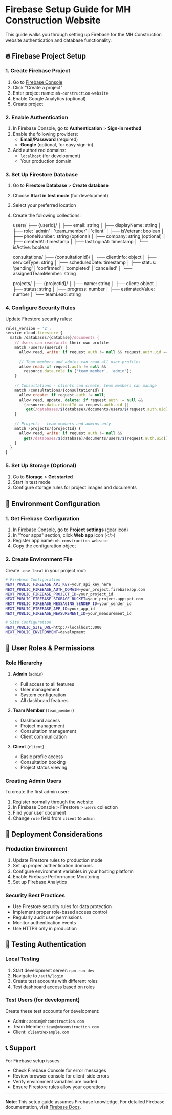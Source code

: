 # Firebase Setup Guide for MH Construction Website

This guide walks you through setting up Firebase for the MH Construction website authentication and database functionality.

## 🔥 Firebase Project Setup

### 1. Create Firebase Project

1. Go to [Firebase Console](https://console.firebase.google.com/)
2. Click "Create a project"
3. Enter project name: `mh-construction-website`
4. Enable Google Analytics (optional)
5. Create project

### 2. Enable Authentication

1. In Firebase Console, go to **Authentication** > **Sign-in method**
2. Enable the following providers:
   - **Email/Password** (required)
   - **Google** (optional, for easy sign-in)
3. Add authorized domains:
   - `localhost` (for development)
   - Your production domain

### 3. Set Up Firestore Database

1. Go to **Firestore Database** > **Create database**
2. Choose **Start in test mode** (for development)
3. Select your preferred location
4. Create the following collections:

   users/
   ├── {userId}/
   │   ├── email: string
   │   ├── displayName: string
   │   ├── role: 'admin' | 'team_member' | 'client'
   │   ├── isVeteran: boolean
   │   ├── phoneNumber: string (optional)
   │   ├── company: string (optional)
   │   ├── createdAt: timestamp
   │   ├── lastLoginAt: timestamp
   │   └── isActive: boolean

   consultations/
   ├── {consultationId}/
   │   ├── clientInfo: object
   │   ├── serviceType: string
   │   ├── scheduledDate: timestamp
   │   ├── status: 'pending' | 'confirmed' | 'completed' | 'cancelled'
   │   └── assignedTeamMember: string

   projects/
   ├── {projectId}/
   │   ├── name: string
   │   ├── client: object
   │   ├── status: string
   │   ├── progress: number
   │   ├── estimatedValue: number
   │   └── teamLead: string

### 4. Configure Security Rules

Update Firestore security rules:

```javascript
rules_version = '2';
service cloud.firestore {
  match /databases/{database}/documents {
    // Users can read/write their own profile
    match /users/{userId} {
      allow read, write: if request.auth != null && request.auth.uid == userId;
      
      // Team members and admins can read all user profiles
      allow read: if request.auth != null && 
        resource.data.role in ['team_member', 'admin'];
    }
    
    // Consultations - clients can create, team members can manage
    match /consultations/{consultationId} {
      allow create: if request.auth != null;
      allow read, update, delete: if request.auth != null && 
        (resource.data.clientId == request.auth.uid ||
         get(/databases/$(database)/documents/users/$(request.auth.uid)).data.role in ['team_member', 'admin']);
    }
    
    // Projects - team members and admins only
    match /projects/{projectId} {
      allow read, write: if request.auth != null && 
        get(/databases/$(database)/documents/users/$(request.auth.uid)).data.role in ['team_member', 'admin'];
    }
  }
}
```

### 5. Set Up Storage (Optional)

1. Go to **Storage** > **Get started**
2. Start in test mode
3. Configure storage rules for project images and documents

## 🔐 Environment Configuration

### 1. Get Firebase Configuration

1. In Firebase Console, go to **Project settings** (gear icon)
2. In "Your apps" section, click **Web app** icon (</>)
3. Register app name: `mh-construction-website`
4. Copy the configuration object

### 2. Create Environment File

Create `.env.local` in your project root:

```bash
# Firebase Configuration
NEXT_PUBLIC_FIREBASE_API_KEY=your_api_key_here
NEXT_PUBLIC_FIREBASE_AUTH_DOMAIN=your_project.firebaseapp.com
NEXT_PUBLIC_FIREBASE_PROJECT_ID=your_project_id
NEXT_PUBLIC_FIREBASE_STORAGE_BUCKET=your_project.appspot.com
NEXT_PUBLIC_FIREBASE_MESSAGING_SENDER_ID=your_sender_id
NEXT_PUBLIC_FIREBASE_APP_ID=your_app_id
NEXT_PUBLIC_FIREBASE_MEASUREMENT_ID=your_measurement_id

# Site Configuration
NEXT_PUBLIC_SITE_URL=http://localhost:3000
NEXT_PUBLIC_ENVIRONMENT=development
```

## 👤 User Roles & Permissions

### Role Hierarchy

1. **Admin** (`admin`)
   - Full access to all features
   - User management
   - System configuration
   - All dashboard features

2. **Team Member** (`team_member`)
   - Dashboard access
   - Project management
   - Consultation management
   - Client communication

3. **Client** (`client`)
   - Basic profile access
   - Consultation booking
   - Project status viewing

### Creating Admin Users

To create the first admin user:

1. Register normally through the website
2. In Firebase Console > Firestore > `users` collection
3. Find your user document
4. Change `role` field from `client` to `admin`

## 🚀 Deployment Considerations

### Production Environment

1. Update Firestore rules to production mode
2. Set up proper authentication domains
3. Configure environment variables in your hosting platform
4. Enable Firebase Performance Monitoring
5. Set up Firebase Analytics

### Security Best Practices

- Use Firestore security rules for data protection
- Implement proper role-based access control
- Regularly audit user permissions
- Monitor authentication events
- Use HTTPS only in production

## 🧪 Testing Authentication

### Local Testing

1. Start development server: `npm run dev`
2. Navigate to `/auth/login`
3. Create test accounts with different roles
4. Test dashboard access based on roles

### Test Users (for development)

Create these test accounts for development:

- Admin: `admin@mhconstruction.com`
- Team Member: `team@mhconstruction.com`
- Client: `client@example.com`

## 📞 Support

For Firebase setup issues:

- Check Firebase Console for error messages
- Review browser console for client-side errors
- Verify environment variables are loaded
- Ensure Firestore rules allow your operations

---

**Note**: This setup guide assumes Firebase knowledge. For detailed Firebase documentation, visit [Firebase Docs](https://firebase.google.com/docs).
